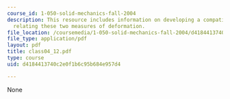 ```yaml
---
course_id: 1-050-solid-mechanics-fall-2004
description: This resource includes information on developing a compatibility condition
  relating these two measures of deformation.
file_location: /coursemedia/1-050-solid-mechanics-fall-2004/d4184413740c2e0f1b6c95b684e957d4_class04_12.pdf
file_type: application/pdf
layout: pdf
title: class04_12.pdf
type: course
uid: d4184413740c2e0f1b6c95b684e957d4

---
```

None